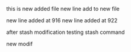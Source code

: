 this is new added file
new line add to new file 

new line added at 916
new line added at 922

after stash modification
testing stash command

new modif